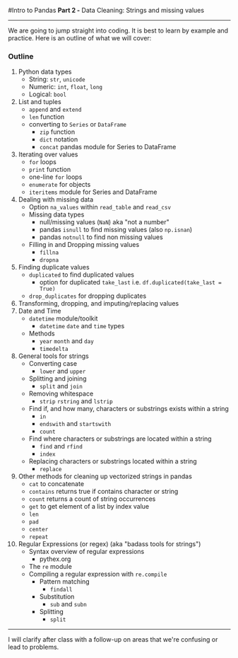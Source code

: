 #Intro to Pandas
**Part 2 -** Data Cleaning: Strings and missing values

---

We are going to jump straight into coding. It is best to learn by example and practice. Here is an outline of what we will cover:

### Outline

1. Python data types
	- String: `str`, `unicode`
	- Numeric: `int`, `float`, `long`
	- Logical: `bool`
5. List and tuples
	- `append` and `extend`
	- `len` function
	- converting to `Series` or `DataFrame`
		- `zip` function
		- `dict` notation
		- `concat` pandas module for Series to DataFrame
2. Iterating over values
	- `for` loops
	- `print` function
	- one-line `for` loops
	- `enumerate` for objects
	- `iteritems` module for Series and DataFrame
5. Dealing with missing data
	- Option `na_values` within `read_table` and `read_csv`
	- Missing data types
		- null/missing values (`NaN`) aka "not a number"
		- pandas `isnull` to find missing values (also `np.isnan`)
		- pandas `notnull` to find non missing values
	- Filling in and Dropping missing values
		- `fillna`
		- `dropna`
7. Finding duplicate values
	- `duplicated` to find duplicated values
		- option for duplicated `take_last` i.e. `df.duplicated(take_last = True)` 
	- `drop_duplicates` for dropping duplicates
8. Transforming, dropping, and imputing/replacing values
5. Date and Time
	- `datetime` module/toolkit
		- `datetime` `date` and `time` types
	- Methods
		- `year` `month` and `day`
		- `timedelta` 
5. General tools for strings
	- Converting case
		- `lower` and `upper`
	- Splitting and joining
		- `split` and `join`
	- Removing whitespace
		- `strip` `rstring` and `lstrip`
	- Find if, and how many, characters or substrings exists within a string
		- `in`
		- `endswith` and `startswith`
		- `count`
	- Find where characters or substrings are located within a string
		- `find` and `rfind`
		- `index`
	- Replacing characters or substrings located within a string
		- `replace`
17. Other methods for cleaning up vectorized strings in pandas
	- `cat` to concatenate
	- `contains` returns true if contains character or string
	- `count` returns a count of string occurrences
	- `get` to get element of a list by index value
	- `len`
	- `pad`
	- `center`
	- `repeat`
11. Regular Expressions (or regex) (aka "badass tools for strings")
	- Syntax overview of regular expressions
		- pythex.org
	- The `re` module
	- Compiling a regular expression with `re.compile`
		- Pattern matching
			- `findall`
		- Substitution
			- `sub` and `subn`
		- Splitting
			- `split`

---

I will clarify after class with a follow-up on areas that we're confusing or lead to problems.
